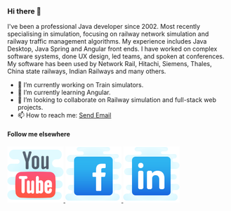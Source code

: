 ### Hi there 👋

I've been a professional Java developer since 2002. Most recently specialising in simulation, focusing on railway network simulation and railway traffic management algorithms. My experience includes Java Desktop, Java Spring and Angular front ends. I have worked on complex software systems, done UX design, led teams, and spoken at conferences. My software has been used by Network Rail, Hitachi, Siemens, Thales, China state railways, Indian Railways and many others.

- 🔭 I’m currently working on Train simulators.
- 🌱 I’m currently learning Angular.
- 👯 I’m looking to collaborate on Railway simulation and full-stack web projects.
- 📫 How to reach me: <a href="mailto:davekirkwood@hotmail.com">Send Email</a>

#### Follow me elsewhere

<a href="https://www.youtube.com/channel/UCeTnHKGiEIyMBnsEnwBU2Nw" target="_blank">
<img src = "youtube-icon.png" alt = "Youtube"/>
</a>

<a href="https://www.facebook.com/davekirkwood73/" target="_blank">
<img src = "facebook-icon.png" alt = "Facebook"/>
</a>

<a href="https://www.linkedin.com/in/david-kirkwood-27349964/" target="_blank">
<img src = "linkedin-icon.png" alt = "LinkedIn"/>
</a>



